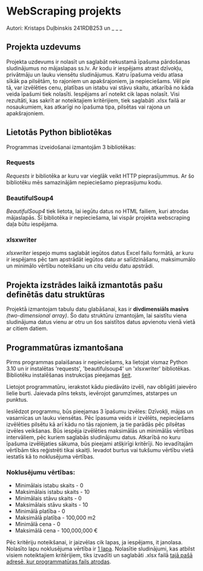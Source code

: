 # WebScraping projekts
Autori: Kristaps Duļbinskis 241RDB253 un _ _ _

## Projekta uzdevums
Projekta uzdevums ir nolasīt un saglabāt nekustamā īpašuma pārdošanas sludinājumus no mājaslapas ss.lv. Ar kodu ir iespējams atrast dzīvokļu, privātmāju un lauku viensētu sludinājumus.
Katru īpašuma veidu atlasa sīkāk pa pilsētām, to rajoniem un apakšrajoniem, ja nepieciešams. Vēl pie tā, var izvēlēties cenu, platības un istabu vai stāvu skaitu, atkarībā no kāda veida īpašumi tiek nolasīti. Iespējams arī noteikt cik lapas nolasīt.
Visi rezultāti, kas sakrīt ar noteiktajiem kritērijiem, tiek saglabāti .xlsx failā ar nosaukumiem, kas atkarīgi no īpašuma tipa, pilsētas vai rajona un apakšrajoniem.

## Lietotās Python bibliotēkas
Programmas izveidošanai izmantojām 3 bibliotēkas:
### Requests
_Requests_ ir bibliotēka ar kuru var vieglāk veikt HTTP pieprasījummus. Ar šo bibliotēku mēs samazinājām nepieciešamo pieprasijumu kodu.
### BeautifulSoup4
_BeautifulSoup4_ tiek lietota, lai iegūtu datus no HTML failiem, kuri atrodas mājaslapās. Šī bibliotēka ir nepieciešama, lai vispār projekta webscraping daļa būtu iespējama.
### xlsxwriter
_xlsxwriter_ iespejo mums saglabāt iegūtos datus Excel failu formātā, ar kuru ir iespējams pēc tam apstrādāt iegūtos datu ar salīdzināšanu, maksimumālo un minimālo vērtību noteikšanu un citu veidu datu apstrādi.

## Projekta izstrādes laikā izmantotās pašu definētās datu struktūras
Projektā izmantojam tabulu datu glabāšanai, kas ir __divdimensiāls masīvs__ _(two-dimensional array)_. Šo datu struktūru izmantojām, lai saistītu viena sludinājuma datus vienu ar otru un šos saistītos datus apvienotu vienā vietā ar citiem datiem.

## Programmatūras izmantošana
Pirms programmas palaišanas ir nepieciešams, ka lietojat vismaz Python 3.10 un ir instalētas 'requests', 'beautifulsoup4' un 'xlsxwriter' bibliotēkas. Bibliotēku instalēšanas instrukcijas pieejamas [šeit](https://packaging.python.org/en/latest/tutorials/installing-packages/). 

Lietojot programmatūru, ierakstot kādu piedāvāto izvēli, nav obligāti jaievēro lielie burti. Jaievada pilns teksts, ievērojot garumzīmes, atstarpes un punktus.

Ieslēdzot programmu, būs pieejamas 3 īpašumu izvēles: Dzīvokļi, mājas un vasarnīcas un lauku viensētas.
Pēc īpasuma veids ir izvēlēts, nepieciešams izvēlēties pilsētu kā arī kādu no tās rajoniem, ja tie parādās pēc pilsētas izvēles veikšanas.
Būs iespēja izvēlēties maksimālās un minimālās vērtības intervāliem, pēc kuriem saglabās sludinājumu datus. Atkarībā no kuru īpašuma izvēlējaties sākuma, būs pieejami atšķirīgi kritērīji. No ievadītajām vērtībām tiks reģistrēti tikai skaitļi. Ievadot burtus vai tukšumu vērtību vietā iestatīs kā to noklusējuma vērtības.

### Noklusējumu vērtības:
 - Minimālais istabu skaits - 0  
 - Maksimālais istabu skaits - 10  
 - Minimālais stāvu skaits - 0  
 - Maksimālais stāvu skaits - 10  
 - Minimālā platība - 0  
 - Maksimālā platība - 100,000 m2  
 - Minimālā cena - 0  
 - Maksimālā cena - 100,000,000 €  

Pēc kritēriju noteikšanai, ir jaizvēlas cik lapas, ja iespējams, it janolasa. Nolasīto lapu noklusējuma vērtība ir <ins>1 lapa</ins>.
Nolasītie sludinājumi, kas atbilst visiem noteiktajiem kritērijiem, tiks izvadīti un saglabāti .xlsx failā <ins>tajā pašā adresē, kur programmatūras fails atrodas</ins>.
